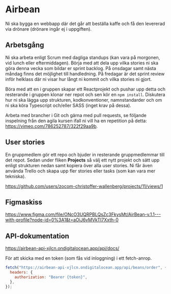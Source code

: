 # Airbean

Ni ska bygga en webbapp där det går att beställa kaffe och få den levererad via drönare (drönare ingår ej i uppgiften).

## Arbetsgång

Ni ska arbeta enligt Scrum med dagliga standups (kan vara på morgonen, vid lunch eller eftermiddagen). Börja med att dela upp vilka stories ni ska göra denna vecka som bildar er sprint backlog. På onsdagar samt nästa måndag finns det möjlighet till handledning. På fredagar är det sprint review inför helklass där ni visar hur långt ni kommit och vilka stories ni gjort.

Böra med att en i gruppen skapar ett Reactprojekt och pushar upp detta och resterande i gruppen klonar ner repot och sen kör en `npm install`. Diskutera hur ni ska lägga upp strukturen, kodkonventioner, namnstandarder och om ni ska köra Typescript och/eller SASS (inget krav på dessa).

Arbeta med brancher i Git och gärna med pull requests, se följande inspelning från den agila kursen ifall ni vill ha en repetition på detta: https://vimeo.com/786252787/322f29aa9b.

## User stories

En gruppmedlem gör ett repo och bjuder in resterande gruppmedlemmar till det repot. Sedan under fliken **Projects** så välj ett nytt projekt och sätt upp enligt strukturen nedan samt kopiera över alla user stories. Ni får även använda Trello och skapa upp fler stories eller tasks (som kan vara mer tekniska).

https://github.com/users/zocom-christoffer-wallenberg/projects/11/views/1

## Figmaskiss

https://www.figma.com/file/ONcO3UQRPBLQsZc3FkysMt/AirBean-v.1.1---with-profile?node-id=0%3A1&t=aOiJ6vMVkTI7Xxth-0

## API-dokumentation

https://airbean-api-xjlcn.ondigitalocean.app/api/docs/

För att skicka med en token (som fås vid inloggning) i ett fetch-anrop.

```javascript
fetch("https://airbean-api-xjlcn.ondigitalocean.app/api/beans/order", {
  headers: {
    authorization: "Bearer {token}",
  },
});
```
